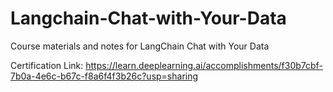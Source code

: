 # Langchain-Chat-with-Your-Data

Course materials and notes for LangChain Chat with Your Data

Certification Link: https://learn.deeplearning.ai/accomplishments/f30b7cbf-7b0a-4e6c-b67c-f8a6f4f3b26c?usp=sharing
